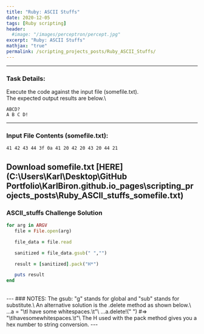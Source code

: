```yaml
---
title: "Ruby: ASCII Stuffs"
date: 2020-12-05
tags: [Ruby scripting]
header:
  #image: "/images/perceptron/percept.jpg"
excerpt: "Ruby: ASCII Stuffs"
mathjax: "true"
permalink: /scripting_projects_posts/Ruby_ASCII_Stuffs/
---
```


---
### Task Details:
Execute the code against the input file (somefile.txt).\
The expected output results are below.\
```
ABCD?
A B C D!
```
---
### Input File Contents (somefile.txt):
```
41 42 43 44 3f 0a 41 20 42 20 43 20 44 21
```

Download somefile.txt [HERE](C:\Users\Karl\Desktop\GitHub Portfolio\KarlBiron.github.io\_pages\scripting_projects_posts\Ruby_ASCII_stuffs_somefile.txt)
---
### ASCII_stuffs Challenge Solution
```ruby
for arg in ARGV
   file = File.open(arg)

   file_data = file.read

   sanitized = file_data.gsub(" ","")

   result = [sanitized].pack("H*")

   puts result
end
```
<br />
---
### NOTES:
The gsub: "g" stands for global and "sub" stands for substitute.\
An alternative solution is the .delete method as shown below.\
...a = "\tI have some whitespaces.\t"\
...a.delete!(" ")     #=>  "\tIhavesomewhitespaces.\t"\
The H used with the pack method gives you a hex number to string conversion.
---
